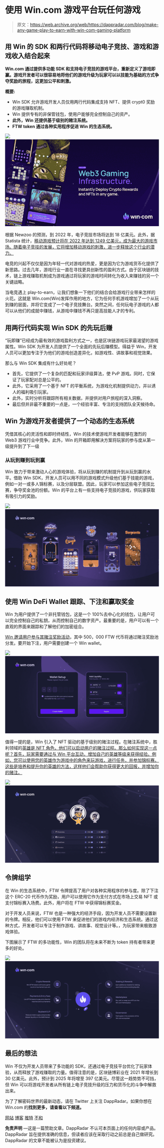 # 使用 Win.com 游戏平台玩任何游戏

> 原文：<https://web.archive.org/web/https://dappradar.com/blog/make-any-game-play-to-earn-with-win-com-gaming-platform>

## 用 Win 的 SDK 和两行代码将移动电子竞技、游戏和游戏收入结合起来

**Win.com 通过提供多功能 SDK 和支持电子竞技的游戏平台，重新定义了游戏即赢。游戏开发者可以很容易地将他们的游戏升级为玩家可以以技能为基础的方式争夺奖励的旅程，这更加公平和刺激。**

**概要:**

*   Win SDK 允许游戏开发人员仅用两行代码集成支持 NFT、提供 crypt0 奖励的游戏赚取机制。
*   Win 提供专有的非保管钱包，使用户能够完全控制自己的资产。
*   **此外，Win 还提供基于级别的赌注系统。**
*   **FTW token 通过各种实用程序促进 Win 的生态系统。**

![](img/83f3760ac3d8599b79bd2848062ed559.png)![win.com play-to-earn games](img/88b65a93f2e6a576cd48803f1f54ad88.png)

根据 Newzoo 的预测，到 2022 年，电子竞技市场将达到 18 亿美元。此外，据 Statista 统计，[移动游戏预计将在 2022 年达到 1249 亿美元，成为最大的游戏市场。随着电子竞技的发展，它将增加移动游戏的刺激，进一步释放这个行业的潜力。](https://web.archive.org/web/20220928025029/https://www.statista.com/outlook/dmo/digital-media/video-games/mobile-games/worldwide)

电竞的兴起不仅仅是因为年轻一代对游戏的热爱，更是因为它为游戏货币化提供了新思路。过去几年，游戏行业一直在寻找更具创新性的盈利方式。由于区块链的技术，链上游戏赚取机制成为游戏通过将玩家的游戏时间转化为收入来赚钱的另一个关键战略。

当电竞遇上 play-to-earn，让我们想象一下他们的结合会给游戏行业带来怎样的火花。这就是 Win.com(Win)发挥作用的地方，它为任何手机游戏增加了一个从玩到赚的层面，并将它变成了一个电子竞技舞台。突然之间，任何玩电子游戏的人都可以从他们的成就中赚钱，从游戏中赚钱不再只是高技能人才的专利。

## 用两行代码实现 Win SDK 的先玩后赚

“玩即赚”已经成为最有效的游戏盈利方式之一，也是区块链游戏玩家最渴望的游戏属性。Win SDK 为开发人员提供了一个全面的先玩后赚模型。得益于 Win，开发人员可以更加专注于为他们的游戏创造差异化，如游戏性、讲故事和视觉效果。

那么与 Win SDK 集成有什么好处呢？

*   首先，它提供了一个复杂的匹配和玩家评级算法，使 PvP 游戏。同时，它保证了玩家配对总是公平的。
*   此外，它采用了一个基于 NFT 的平衡系统，为游戏化机制提供动力，并以诱人的福利吸引玩家。
*   此外，实时分析将跟踪所有相关数据，并提供对用户旅程的深入洞察。
*   最后但并非最不重要的一点是，一个经验丰富、专注的支持团队全天候待命。

## Win 为游戏开发者提供了一个动态的生态系统

凭借其核心的灵活性和即时终结性，Win 的技术使游戏开发者能够在激烈的 Web3 游戏行业中竞争。此外，Win 的开箱即用解决方案将玩家的参与度从第一级提升到了下一级

### 从玩到赚到玩到赢

Win 致力于带来激动人心的游戏体验，将从玩到赚的机制提升到从玩到赢的水平。借助 Win SDK，开发人员可以用不同的游戏模式升级他们基于技能的游戏，例如一对一或多人锦标赛，以及分层联盟。因此，玩家可以参加这些电子竞技比赛，争夺奖金池的份额。Win 的平台上有一些支持电子竞技的游戏，供玩家获取有吸引力的奖励。

![](img/a5ea749dba5eadcfef361bedfcc2ac61.png)![](img/7172332931115f179f385a9721272813.png)

## 使用 Win DeFi Wallet 跟踪、下注和赢取奖金

Win 为用户提供了一个非托管钱包，这是一个 100%去中心化的钱包，让用户可以完全控制自己的私钥，从而控制自己的数字资产。最重要的是，用户可以有一个直观的界面来跟踪和了解他们的加密组合。

[Win 邀请用户参与其赌注奖励活动](https://web.archive.org/web/20220928025029/https://win.com/staking?utm_source=DappRadar&utm_medium=PR&utm_campaign=hello)，其中 500，000 FTW 代币将通过赌注奖励池分发。要开始下注，用户需要创建一个 Win wallet。

![](img/a5ea749dba5eadcfef361bedfcc2ac61.png)![win.com wallet](img/8fa5302020e2648f1b36dfcacd79af2c.png)

值得一提的是，Win 引入了 NFT 驱动的基于级别的赌注过程。在赌注系统中，胜利领域的[英雄是 NFT 角色，他们可以启动用户的赌注过程。那么如何实现这一点呢？首先，玩家需要通过与 Win 平台互动，增加自己的英雄等级来获得经验。例如，您可以使用您的英雄作为游戏中的角色来玩游戏，进行任务，并参加锦标赛。这些是培养和提升你的英雄的方法，这样他们会帮助你获得更大的回报，并增加你的赌注。](https://web.archive.org/web/20220928025029/https://win.com/heroes?utm_source=DappRadar&utm_medium=PR&utm_campaign=hello)

![](img/a5ea749dba5eadcfef361bedfcc2ac61.png)![win.com heroes](img/ff35c7d48fe93ffca780ce07d1134b6c.png)

## 令牌组学

在 Win 的生态系统中，FTW 令牌提高了用户对各种实用程序的参与度。除了下注这个 ERC-20 代币作为奖励，用户可以使用它作为支付方式在市场上交易 NFT 或支付锦标赛入场费。此外，用户将在 FTW 中获得锦标赛奖金。

对于开发人员来说，FTW 也是一种强大的经济手段，因为开发人员不需要设置新的令牌。相反，他们可以使用 FTW 来促进他们的游戏内经济和生态系统。通过这种方式，开发者可以专注于制作游戏、讲故事、视觉设计等。，为玩家带来极致游戏体验。

下图展示了 FTW 的多功能性，Win 的团队将在未来不断为 token 持有者带来更多的好处。

![](img/a5ea749dba5eadcfef361bedfcc2ac61.png)![win.com token](img/929b7953b463f2cbb9d2aca944770a6e.png)

## 最后的想法

Win 不仅为开发人员带来了多功能的 SDK，还通过电子竞技平台优化了玩家体验，从而释放了游戏赚取的力量。值得注意的是，区块链博彩业在 2021 年增长到 30 亿美元。此外，预计到 2025 年将增至 397 亿美元。尽管这一趋势势不可挡，但 Win 可以将游戏开发者从所有链上电子竞技升级的压力和货币化的斗争中解救出来。

为了了解密码世界的最新动态，请在 Twitter 上关注 DappRadar。如果你想在 Win.com 的**找到更多，请查看以下频道。**

[网站](https://web.archive.org/web/20220928025029/https://win.com/?utm_source=DappRadar&utm_medium=PR&utm_campaign=hello)
[博客](https://web.archive.org/web/20220928025029/https://win.com/blog?utm_source=DappRadar&utm_medium=PR&utm_campaign=hello)
[推特](https://web.archive.org/web/20220928025029/https://twitter.com/winplatform)
[不和](https://web.archive.org/web/20220928025029/https://discord.gg/MuvBKXp4aH)

**免责声明** —这是一篇赞助文章。DappRadar 不认可本页面上的任何内容或产品。DappRadar 旨在提供准确的信息，但读者应该在采取行动之前总是自己做研究。DappRadar 的文章不能被认为是投资建议。